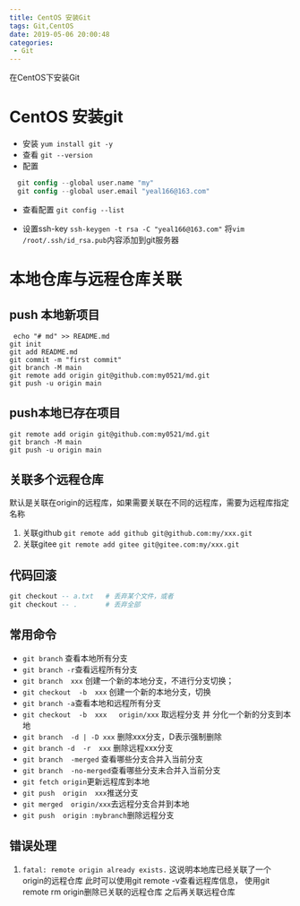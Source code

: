 ```yaml
---
title: CentOS 安装Git
tags: Git,CentOS
date: 2019-05-06 20:00:48
categories: 
 - Git
---
```


在CentOS下安装Git

<!-- more -->

# CentOS 安装git

 - 安装 `yum install git -y`
 -  查看 `git --version`
 -  配置
``` verilog
  git config --global user.name "my"
  git config --global user.email "yeal166@163.com"  
```
 - 查看配置 `git config --list`

 - 设置ssh-key `ssh-keygen -t rsa -C "yeal166@163.com"`
   将`vim /root/.ssh/id_rsa.pub`内容添加到git服务器
 
# 本地仓库与远程仓库关联
 
## push 本地新项目

``` stylus
 echo "# md" >> README.md
git init
git add README.md
git commit -m "first commit"
git branch -M main
git remote add origin git@github.com:my0521/md.git
git push -u origin main
```

## push本地已存在项目

``` stylus
git remote add origin git@github.com:my0521/md.git
git branch -M main
git push -u origin main
```

## 关联多个远程仓库
默认是关联在origin的远程库，如果需要关联在不同的远程库，需要为远程库指定名称
1. 关联github `git remote add github git@github.com:my/xxx.git`
2. 关联gitee `git remote add gitee git@gitee.com:my/xxx.git`

## 代码回滚

``` haskell
git checkout -- a.txt   # 丢弃某个文件，或者
git checkout -- .       # 丢弃全部
```
## 常用命令

 - `git branch`  查看本地所有分支
 - `git branch -r`查看远程所有分支
 - `git branch  xxx` 创建一个新的本地分支，不进行分支切换；
 - `git checkout  -b  xxx`  创建一个新的本地分支，切换
 - `git branch -a`查看本地和远程所有分支
 - `git checkout  -b  xxx   origin/xxx` 取远程分支   并   分化一个新的分支到本地
 - `git branch  -d | -D xxx` 删除xxx分支，D表示强制删除
 - `git branch -d  -r  xxx` 删除远程xxx分支
 - `git branch  -merged` 查看哪些分支合并入当前分支
 - `git branch  -no-merged`查看哪些分支未合并入当前分支
- `git fetch origin`更新远程库到本地
- `git push  origin  xxx`推送分支
- `git merged  origin/xxx`去远程分支合并到本地
- `git push  origin :mybranch`删除远程分支

## 错误处理
1.  `fatal: remote origin already exists.`
这说明本地库已经关联了一个origin的远程仓库
此时可以使用git remote -v查看远程库信息，
使用git remote rm origin删除已关联的远程仓库
之后再关联远程仓库



